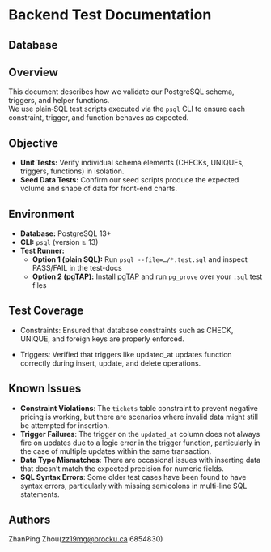# Backend Test Documentation

## Database
## Overview
This document describes how we validate our PostgreSQL schema, triggers, and helper functions.  
We use plain‐SQL test scripts executed via the `psql` CLI to ensure each constraint, trigger, and function behaves as expected.

## Objective
- **Unit Tests:** Verify individual schema elements (CHECKs, UNIQUEs, triggers, functions) in isolation.  
- **Seed Data Tests:** Confirm our seed scripts produce the expected volume and shape of data for front-end charts.

## Environment
- **Database:** PostgreSQL 13+  
- **CLI:** `psql` (version ≥ 13)  
- **Test Runner:**  
  - **Option 1 (plain SQL):** Run `psql --file=…/*.test.sql` and inspect PASS/FAIL in the test-docs  
  - **Option 2 (pgTAP):** Install [pgTAP](https://pgtap.org/) and run `pg_prove` over your `.sql` test files  

## Test Coverage
- Constraints: Ensured that database constraints such as CHECK, UNIQUE, and foreign keys are properly enforced.

- Triggers: Verified that triggers like updated_at updates function correctly during insert, update, and delete operations.


## Known Issues

- **Constraint Violations**: The `tickets` table constraint to prevent negative pricing is working, but there are scenarios where invalid data might still be attempted for insertion.
- **Trigger Failures**: The trigger on the `updated_at` column does not always fire on updates due to a logic error in the trigger function, particularly in the case of multiple updates within the same transaction.
- **Data Type Mismatches**: There are occasional issues with inserting data that doesn’t match the expected precision for numeric fields.
- **SQL Syntax Errors**: Some older test cases have been found to have syntax errors, particularly with missing semicolons in multi-line SQL statements.

## Authors
ZhanPing Zhou(zz19mg@brocku.ca 6854830)

